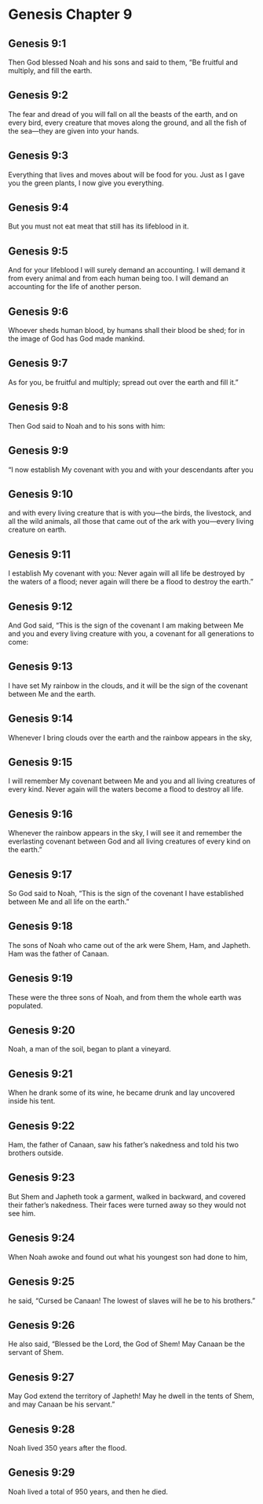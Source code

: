 # Genesis Chapter 9

## Genesis 9:1
Then God blessed Noah and his sons and said to them, “Be fruitful and multiply, and fill the earth.

## Genesis 9:2
The fear and dread of you will fall on all the beasts of the earth, and on every bird, every creature that moves along the ground, and all the fish of the sea—they are given into your hands.

## Genesis 9:3
Everything that lives and moves about will be food for you. Just as I gave you the green plants, I now give you everything.

## Genesis 9:4
But you must not eat meat that still has its lifeblood in it.

## Genesis 9:5
And for your lifeblood I will surely demand an accounting. I will demand it from every animal and from each human being too. I will demand an accounting for the life of another person.

## Genesis 9:6
Whoever sheds human blood, by humans shall their blood be shed; for in the image of God has God made mankind.

## Genesis 9:7
As for you, be fruitful and multiply; spread out over the earth and fill it.”

## Genesis 9:8
Then God said to Noah and to his sons with him:

## Genesis 9:9
“I now establish My covenant with you and with your descendants after you

## Genesis 9:10
and with every living creature that is with you—the birds, the livestock, and all the wild animals, all those that came out of the ark with you—every living creature on earth.

## Genesis 9:11
I establish My covenant with you: Never again will all life be destroyed by the waters of a flood; never again will there be a flood to destroy the earth.”

## Genesis 9:12
And God said, “This is the sign of the covenant I am making between Me and you and every living creature with you, a covenant for all generations to come:

## Genesis 9:13
I have set My rainbow in the clouds, and it will be the sign of the covenant between Me and the earth.

## Genesis 9:14
Whenever I bring clouds over the earth and the rainbow appears in the sky,

## Genesis 9:15
I will remember My covenant between Me and you and all living creatures of every kind. Never again will the waters become a flood to destroy all life.

## Genesis 9:16
Whenever the rainbow appears in the sky, I will see it and remember the everlasting covenant between God and all living creatures of every kind on the earth.”

## Genesis 9:17
So God said to Noah, “This is the sign of the covenant I have established between Me and all life on the earth.”

## Genesis 9:18
The sons of Noah who came out of the ark were Shem, Ham, and Japheth. Ham was the father of Canaan.

## Genesis 9:19
These were the three sons of Noah, and from them the whole earth was populated.

## Genesis 9:20
Noah, a man of the soil, began to plant a vineyard.

## Genesis 9:21
When he drank some of its wine, he became drunk and lay uncovered inside his tent.

## Genesis 9:22
Ham, the father of Canaan, saw his father’s nakedness and told his two brothers outside.

## Genesis 9:23
But Shem and Japheth took a garment, walked in backward, and covered their father’s nakedness. Their faces were turned away so they would not see him.

## Genesis 9:24
When Noah awoke and found out what his youngest son had done to him,

## Genesis 9:25
he said, “Cursed be Canaan! The lowest of slaves will he be to his brothers.”

## Genesis 9:26
He also said, “Blessed be the Lord, the God of Shem! May Canaan be the servant of Shem.

## Genesis 9:27
May God extend the territory of Japheth! May he dwell in the tents of Shem, and may Canaan be his servant.”

## Genesis 9:28
Noah lived 350 years after the flood.

## Genesis 9:29
Noah lived a total of 950 years, and then he died.

